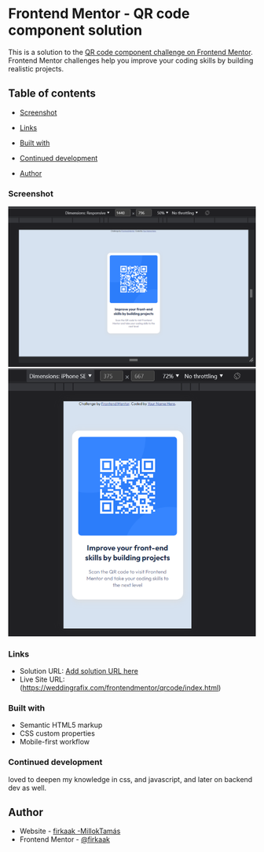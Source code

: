 # Frontend Mentor - QR code component solution

This is a solution to the [QR code component challenge on Frontend Mentor](https://www.frontendmentor.io/challenges/qr-code-component-iux_sIO_H). Frontend Mentor challenges help you improve your coding skills by building realistic projects. 

## Table of contents


  - [Screenshot](#screenshot)
  
  - [Links](#links)

  - [Built with](#built-with)
 
  - [Continued development](#continued-development)

  - [Author](#author)




### Screenshot

![](./dtp_vers.png)
![](./mobile_vers.png)



### Links

- Solution URL: [Add solution URL here](https://your-solution-url.com)
- Live Site URL: (https://weddingrafix.com/frontendmentor/qrcode/index.html)



### Built with

- Semantic HTML5 markup
- CSS custom properties
- Mobile-first workflow


### Continued development

loved to deepen my knowledge in css, and javascript, and later on backend dev as well.





## Author

- Website - [firkaak -MillokTamás](https://www.weddingrafix.com)
- Frontend Mentor - [@firkaak](https://www.frontendmentor.io/profile/firkaak)





